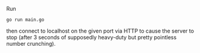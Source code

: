 Run

    go run main.go

then connect to localhost on the given port via HTTP to cause the server to
stop (after 3 seconds of supposedly heavy-duty but pretty pointless number
crunching).
